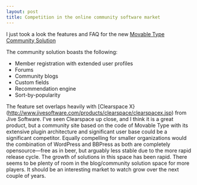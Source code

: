 ```yaml
---
layout: post
title: Competition in the online community software market
---
```


I just took a look the features and FAQ for the new [Movable Type Community Solution](http://www.movabletype.com/products/community-solution.html)

The community solution boasts the following:

* Member registration with extended user profiles
* Forums
* Community blogs
* Custom fields
* Recommendation engine
* Sort-by-popularity

The feature set overlaps heavily with [Clearspace X}(http://www.jivesoftware.com/products/clearspace/clearspacex.jsp) from Jive Software. I've seen Clearspace up close, and I think it is a great product, but a community site based on the code of Movable Type with its extensive plugin architecture and significant user base could be a significant competitor. Equally compelling for smaller organizations would the combination of WordPress and BBPress as both are completely opensource—free as in beer, but arguably less stable due to the more rapid release cycle. The growth of solutions in this space has been rapid. There seems to be plenty of room in the blog/community solution space for more players. It should be an interesting market to watch grow over the next couple of years.
